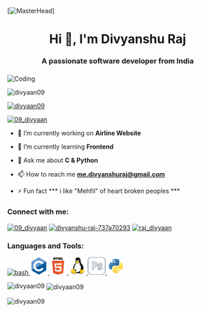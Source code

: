 [![MasterHead](https://repository-images.githubusercontent.com/588181932/e36ec678-7984-4cdd-8e4c-a3932772ff8e)]
<h1 align="center">Hi 👋, I'm Divyanshu Raj</h1>
<h3 align="center">A passionate software developer from India</h3>
<img align="middle" alt="Coding" width="400" src="https://camo.githubusercontent.com/8a9c7f854df987a0b488caf7b4ca6fb56e368e1a0b85602574da94c19d1c2d2e/68747470733a2f2f70687973696373677572756b756c2e66696c65732e776f726470726573732e636f6d2f323031392f30322f6368617261637465722d312e676966">

<p align="left"> <img src="https://komarev.com/ghpvc/?username=divyaan09&label=Profile%20views&color=0e75b6&style=flat" alt="divyaan09" /> </p>

<p align="left"> <a href="https://github.com/ryo-ma/github-profile-trophy"><img src="https://github-profile-trophy.vercel.app/?username=divyaan09" alt="divyaan09" /></a> </p>

<p align="left"> <a href="https://twitter.com/09_divyaan" target="blank"><img src="https://img.shields.io/twitter/follow/09_divyaan?logo=twitter&style=for-the-badge" alt="09_divyaan" /></a> </p>

- 🔭 I’m currently working on **Airline Website**

- 🌱 I’m currently learning **Frontend**

- 💬 Ask me about **C & Python**

- 📫 How to reach me **me.divyanshuraj@gmail.com**

- ⚡ Fun fact *** i like "Mehfil" of heart broken peoples ***

<h3 align="left">Connect with me:</h3>
<p align="left">
<a href="https://twitter.com/09_divyaan" target="blank"><img align="center" src="https://raw.githubusercontent.com/rahuldkjain/github-profile-readme-generator/master/src/images/icons/Social/twitter.svg" alt="09_divyaan" height="30" width="40" /></a>
<a href="https://linkedin.com/in/divyanshu-raj-737a70293" target="blank"><img align="center" src="https://raw.githubusercontent.com/rahuldkjain/github-profile-readme-generator/master/src/images/icons/Social/linked-in-alt.svg" alt="divyanshu-raj-737a70293" height="30" width="40" /></a>
<a href="https://instagram.com/raj_divyaan" target="blank"><img align="center" src="https://raw.githubusercontent.com/rahuldkjain/github-profile-readme-generator/master/src/images/icons/Social/instagram.svg" alt="raj_divyaan" height="30" width="40" /></a>
</p>

<h3 align="left">Languages and Tools:</h3>
<p align="left"> <a href="https://www.gnu.org/software/bash/" target="_blank" rel="noreferrer"> <img src="https://www.vectorlogo.zone/logos/gnu_bash/gnu_bash-icon.svg" alt="bash" width="40" height="40"/> </a> <a href="https://www.cprogramming.com/" target="_blank" rel="noreferrer"> <img src="https://raw.githubusercontent.com/devicons/devicon/master/icons/c/c-original.svg" alt="c" width="40" height="40"/> </a> <a href="https://www.w3.org/html/" target="_blank" rel="noreferrer"> <img src="https://raw.githubusercontent.com/devicons/devicon/master/icons/html5/html5-original-wordmark.svg" alt="html5" width="40" height="40"/> </a> <a href="https://www.linux.org/" target="_blank" rel="noreferrer"> <img src="https://raw.githubusercontent.com/devicons/devicon/master/icons/linux/linux-original.svg" alt="linux" width="40" height="40"/> </a> <a href="https://www.photoshop.com/en" target="_blank" rel="noreferrer"> <img src="https://raw.githubusercontent.com/devicons/devicon/master/icons/photoshop/photoshop-line.svg" alt="photoshop" width="40" height="40"/> </a> <a href="https://www.python.org" target="_blank" rel="noreferrer"> <img src="https://raw.githubusercontent.com/devicons/devicon/master/icons/python/python-original.svg" alt="python" width="40" height="40"/> </a> </p>

<p><img align="left" src="https://github-readme-stats.vercel.app/api/top-langs?username=divyaan09&show_icons=true&locale=en&layout=compact" alt="divyaan09" /></p>

<p>&nbsp;<img align="center" src="https://github-readme-stats.vercel.app/api?username=divyaan09&show_icons=true&locale=en" alt="divyaan09" /></p>

<p><img align="center" src="https://github-readme-streak-stats.herokuapp.com/?user=divyaan09&" alt="divyaan09" /></p>
